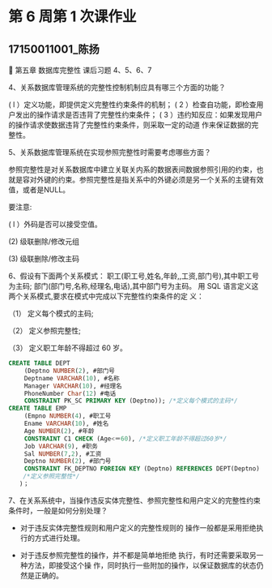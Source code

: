 # 第 6 周第 1 次课作业

## 17150011001_陈扬

 第五章 数据库完整性 课后习题 4、5、6、7 

4、关系数据库管理系统的完整性控制机制应具有哪三个方面的功能？ 

( l ）定义功能，即提供定义完整性约束条件的机制；
( 2 ）检查自功能，即检查用户发出的操作请求是否违背了完整性约束条件；
( 3 ）违约知反应：如果发现用户的操作请求使数据违背了完整性约束条件，则采取一定的动道
作来保证数据的完整性。

5、关系数据库管理系统在实现参照完整性时需要考虑哪些方面？ 

参照完整性是对关系数据库中建立关联关内系的数据表间数据参照引用的约束，也就是容对外键的约束。参照完整性是指关系中的外键必须是另一个关系的主键有效值，或者是NULL。

要注意:

( l ）外码是否可以接受空值。

(2) 级联删除/修改元组

(3) 级联删除/修改主码



6、假设有下面两个关系模式： 职工(职工号,姓名,年龄,,工资,部门号),其中职工号为主码; 部门(部门号,名称,经理名,电话),其中部门号为主码。 用 SQL 语言定义这两个关系模式,要求在模式中完成以下完整性约束条件的定 义： 

（1） 定义每个模式的主码; 

（2） 定义参照完整性;

（3） 定义职工年龄不得超过 60 岁。 

```sql
CREATE TABLE DEPT 
　　 (Deptno NUMBER(2), #部门号
　　 Deptname VARCHAR(10), #名称
　　 Manager VARCHAR(10), #经理名
　　 PhoneNumber Char(12) #电话
　　 CONSTRAINT PK_SC PRIMARY KEY (Deptno)); /*定义每个模式的主码*/
CREATE TABLE EMP 
　　 (Empno NUMBER(4), #职工号
　　 Ename VARCHAR(10), #姓名
　　 Age NUMBER(2), #年龄
　　 CONSTRAINT C1 CHECK (Age<＝60), /*定义职工年龄不得超过60岁*/
　　 Job VARCHAR(9), #职务
　　 Sal NUMBER(7,2), #工资
　　 Deptno NUMBER(2), #部门号
　　 CONSTRAINT FK_DEPTNO FOREIGN KEY (Deptno) REFERENCES DEPT(Deptno)
    /*定义参照完整性*/
   )；
```



7、在关系系统中，当操作违反实体完整性、参照完整性和用户定义的完整性约束条件时，一般是如何分别处理？

- 对于违反实体完整性规则和用户定义的完整性规则的 操作一般都是采用拒绝执行的方式进行处理。

- 对于违反参照完整性的操作，并不都是简单地拒绝 执行，有时还需要采取另一种方法，即接受这个操 作，同时执行一些附加的操作，以保证数据库的状态仍然是正确的。